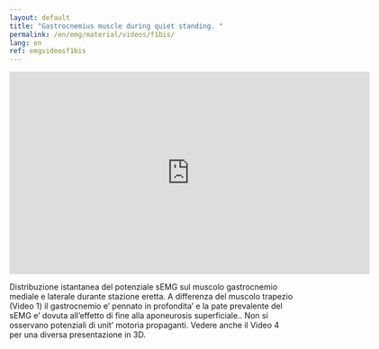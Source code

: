 ```yaml
---
layout: default
title: "Gastrocnemius muscle during quiet standing. "
permalink: /en/emg/material/videos/f1bis/
lang: en
ref: emgvideosf1bis
---
```


<iframe width="640" height="360" src="https://www.youtube.com/watch?v=cMBNdZnjNkk&rel=0" title="YouTube video player" frameborder="0" allow="accelerometer; autoplay; clipboard-write; encrypted-media; gyroscope; picture-in-picture; web-share" allowfullscreen></iframe>

Distribuzione istantanea del potenziale sEMG sul muscolo gastrocnemio mediale e laterale durante stazione eretta. A differenza del muscolo trapezio (Video 1) il gastrocnemio e’ pennato in profondita’ e la pate prevalente del sEMG e’ dovuta all’effetto di fine alla aponeurosis superficiale.. Non si osservano potenziali di unit’ motoria propaganti. Vedere anche il Video 4 per una diversa presentazione in 3D.
